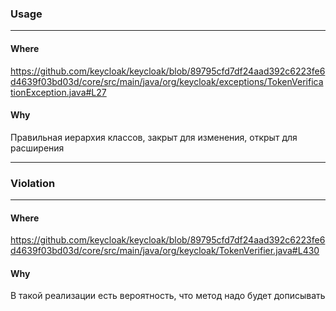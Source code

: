### Usage

---
#### Where
https://github.com/keycloak/keycloak/blob/89795cfd7df24aad392c6223fe6d4639f03bd03d/core/src/main/java/org/keycloak/exceptions/TokenVerificationException.java#L27

#### Why

Правильная иерархия классов, закрыт для изменения, открыт для расширения

------------------------

### Violation

---
#### Where

https://github.com/keycloak/keycloak/blob/89795cfd7df24aad392c6223fe6d4639f03bd03d/core/src/main/java/org/keycloak/TokenVerifier.java#L430

#### Why

В такой реализации есть вероятность, что метод надо будет дописывать
